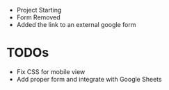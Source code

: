 - Project Starting 
- Form Removed  
- Added the link to an external google form

# TODOs

- Fix CSS for mobile view
- Add proper form and integrate with Google Sheets